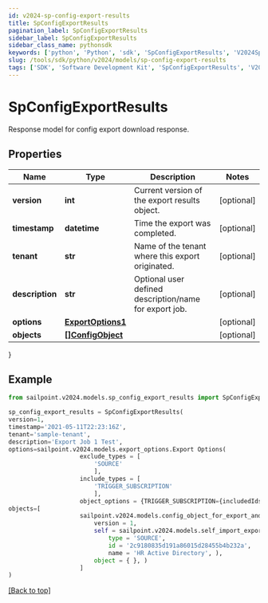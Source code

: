 ```yaml
---
id: v2024-sp-config-export-results
title: SpConfigExportResults
pagination_label: SpConfigExportResults
sidebar_label: SpConfigExportResults
sidebar_class_name: pythonsdk
keywords: ['python', 'Python', 'sdk', 'SpConfigExportResults', 'V2024SpConfigExportResults'] 
slug: /tools/sdk/python/v2024/models/sp-config-export-results
tags: ['SDK', 'Software Development Kit', 'SpConfigExportResults', 'V2024SpConfigExportResults']
---
```


# SpConfigExportResults

Response model for config export download response.

## Properties

Name | Type | Description | Notes
------------ | ------------- | ------------- | -------------
**version** | **int** | Current version of the export results object. | [optional] 
**timestamp** | **datetime** | Time the export was completed. | [optional] 
**tenant** | **str** | Name of the tenant where this export originated. | [optional] 
**description** | **str** | Optional user defined description/name for export job. | [optional] 
**options** | [**ExportOptions1**](export-options1) |  | [optional] 
**objects** | [**[]ConfigObject**](config-object) |  | [optional] 
}

## Example

```python
from sailpoint.v2024.models.sp_config_export_results import SpConfigExportResults

sp_config_export_results = SpConfigExportResults(
version=1,
timestamp='2021-05-11T22:23:16Z',
tenant='sample-tenant',
description='Export Job 1 Test',
options=sailpoint.v2024.models.export_options.Export Options(
                    exclude_types = [
                        'SOURCE'
                        ], 
                    include_types = [
                        'TRIGGER_SUBSCRIPTION'
                        ], 
                    object_options = {TRIGGER_SUBSCRIPTION={includedIds=[be9e116d-08e1-49fc-ab7f-fa585e96c9e4], includedNames=[Test 2]}}, ),
objects=[
                    sailpoint.v2024.models.config_object_for_export_and_import.Config Object for Export and Import(
                        version = 1, 
                        self = sailpoint.v2024.models.self_import_export_dto.Self Import Export Dto(
                            type = 'SOURCE', 
                            id = '2c9180835d191a86015d28455b4b232a', 
                            name = 'HR Active Directory', ), 
                        object = { }, )
                    ]
)

```
[[Back to top]](#) 

